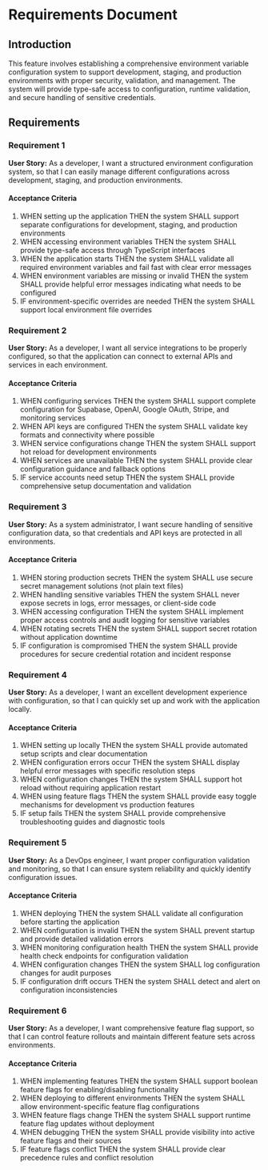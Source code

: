 # Requirements Document

## Introduction

This feature involves establishing a comprehensive environment variable configuration system to support development, staging, and production environments with proper security, validation, and management. The system will provide type-safe access to configuration, runtime validation, and secure handling of sensitive credentials.

## Requirements

### Requirement 1

**User Story:** As a developer, I want a structured environment configuration system, so that I can easily manage different configurations across development, staging, and production environments.

#### Acceptance Criteria

1. WHEN setting up the application THEN the system SHALL support separate configurations for development, staging, and production environments
2. WHEN accessing environment variables THEN the system SHALL provide type-safe access through TypeScript interfaces
3. WHEN the application starts THEN the system SHALL validate all required environment variables and fail fast with clear error messages
4. WHEN environment variables are missing or invalid THEN the system SHALL provide helpful error messages indicating what needs to be configured
5. IF environment-specific overrides are needed THEN the system SHALL support local environment file overrides

### Requirement 2

**User Story:** As a developer, I want all service integrations to be properly configured, so that the application can connect to external APIs and services in each environment.

#### Acceptance Criteria

1. WHEN configuring services THEN the system SHALL support complete configuration for Supabase, OpenAI, Google OAuth, Stripe, and monitoring services
2. WHEN API keys are configured THEN the system SHALL validate key formats and connectivity where possible
3. WHEN service configurations change THEN the system SHALL support hot reload for development environments
4. WHEN services are unavailable THEN the system SHALL provide clear configuration guidance and fallback options
5. IF service accounts need setup THEN the system SHALL provide comprehensive setup documentation and validation

### Requirement 3

**User Story:** As a system administrator, I want secure handling of sensitive configuration data, so that credentials and API keys are protected in all environments.

#### Acceptance Criteria

1. WHEN storing production secrets THEN the system SHALL use secure secret management solutions (not plain text files)
2. WHEN handling sensitive variables THEN the system SHALL never expose secrets in logs, error messages, or client-side code
3. WHEN accessing configuration THEN the system SHALL implement proper access controls and audit logging for sensitive variables
4. WHEN rotating secrets THEN the system SHALL support secret rotation without application downtime
5. IF configuration is compromised THEN the system SHALL provide procedures for secure credential rotation and incident response

### Requirement 4

**User Story:** As a developer, I want an excellent development experience with configuration, so that I can quickly set up and work with the application locally.

#### Acceptance Criteria

1. WHEN setting up locally THEN the system SHALL provide automated setup scripts and clear documentation
2. WHEN configuration errors occur THEN the system SHALL display helpful error messages with specific resolution steps
3. WHEN configuration changes THEN the system SHALL support hot reload without requiring application restart
4. WHEN using feature flags THEN the system SHALL provide easy toggle mechanisms for development vs production features
5. IF setup fails THEN the system SHALL provide comprehensive troubleshooting guides and diagnostic tools

### Requirement 5

**User Story:** As a DevOps engineer, I want proper configuration validation and monitoring, so that I can ensure system reliability and quickly identify configuration issues.

#### Acceptance Criteria

1. WHEN deploying THEN the system SHALL validate all configuration before starting the application
2. WHEN configuration is invalid THEN the system SHALL prevent startup and provide detailed validation errors
3. WHEN monitoring configuration health THEN the system SHALL provide health check endpoints for configuration validation
4. WHEN configuration changes THEN the system SHALL log configuration changes for audit purposes
5. IF configuration drift occurs THEN the system SHALL detect and alert on configuration inconsistencies

### Requirement 6

**User Story:** As a developer, I want comprehensive feature flag support, so that I can control feature rollouts and maintain different feature sets across environments.

#### Acceptance Criteria

1. WHEN implementing features THEN the system SHALL support boolean feature flags for enabling/disabling functionality
2. WHEN deploying to different environments THEN the system SHALL allow environment-specific feature flag configurations
3. WHEN feature flags change THEN the system SHALL support runtime feature flag updates without deployment
4. WHEN debugging THEN the system SHALL provide visibility into active feature flags and their sources
5. IF feature flags conflict THEN the system SHALL provide clear precedence rules and conflict resolution